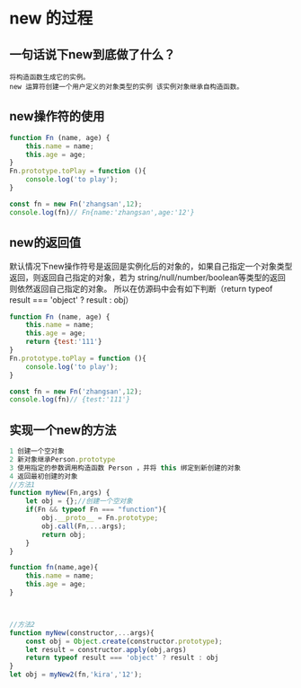 # new 的过程


## 一句话说下new到底做了什么？

    将构造函数生成它的实例。
    new 运算符创建一个用户定义的对象类型的实例 该实例对象继承自构造函数。

## new操作符的使用

```js
function Fn (name, age) {
    this.name = name;
    this.age = age;
}
Fn.prototype.toPlay = function (){
    console.log('to play');
}

const fn = new Fn('zhangsan',12);
console.log(fn)// Fn{name:'zhangsan',age:'12'}

```
## new的返回值

 默认情况下new操作符号是返回是实例化后的对象的，如果自己指定一个对象类型返回，则返回自己指定的对象，若为 string/null/number/boolean等类型的返回则依然返回自己指定的对象。
 所以在仿源码中会有如下判断（return typeof result === 'object' ? result : obj）

```js
function Fn (name, age) {
    this.name = name;
    this.age = age;
    return {test:'111'}
}
Fn.prototype.toPlay = function (){
    console.log('to play');
}

const fn = new Fn('zhangsan',12);
console.log(fn)// {test:'111'}

```
## 实现一个new的方法
```javascript
1 创建一个空对象
2 新对象继承Person.prototype
3 使用指定的参数调用构造函数 Person ，并将 this 绑定到新创建的对象
4 返回最初创建的对象
//方法1 
function myNew(Fn,args) {
    let obj = {};//创建一个空对象
    if(Fn && typeof Fn === "function"){
        obj.__proto__ = Fn.prototype;
        obj.call(Fn,...args);
        return obj;
    }
}

function fn(name,age){
    this.name = name;
    this.age = age;
}



//方法2
function myNew(constructor,...args){
    const obj = Object.create(constructor.prototype);
    let result = constructor.apply(obj,args)
    return typeof result === 'object' ? result : obj
}
let obj = myNew2(fn,'kira','12');


```
